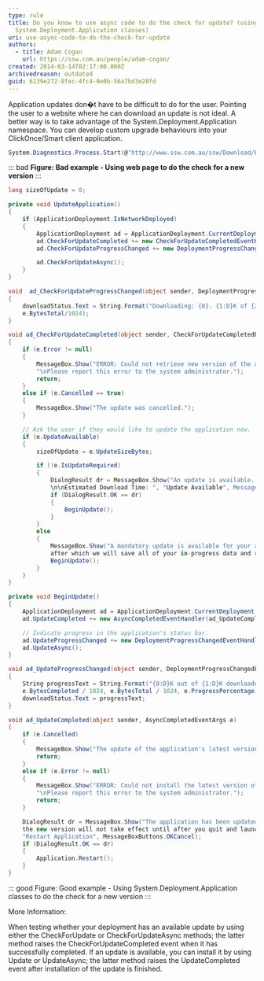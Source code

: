 ```yaml
---
type: rule
title: Do you know to use async code to do the check for update? (using
  System.Deployment.Application classes)
uri: use-async-code-to-do-the-check-for-update
authors:
  - title: Adam Cogan
    url: https://ssw.com.au/people/adam-cogan/
created: 2014-03-14T02:17:00.000Z
archivedreason: outdated
guid: 6139e272-8fec-4fc4-9e0b-56a7bd3e28fd
---
```

Application updates don�t have to be difficult to do for the user. Pointing the user to a website where he can download an update is not ideal. A better way is to take advantage of the System.Deployment.Application namespace. You can develop custom upgrade behaviours into your ClickOnce/Smart client application.

<!--endintro-->
 
```cs
System.Diagnostics.Process.Start(@"http://www.ssw.com.au/ssw/Download/ProdBasket.aspx?ID=15");
```
::: bad
**Figure: Bad example - Using web page to do the check for a new version**
:::

```cs
long sizeOfUpdate = 0;

private void UpdateApplication()
{
    if (ApplicationDeployment.IsNetworkDeployed)
    {
        ApplicationDeployment ad = ApplicationDeployment.CurrentDeployment;
        ad.CheckForUpdateCompleted += new CheckForUpdateCompletedEventHandler(ad_CheckForUpdateCompleted);
        ad.CheckForUpdateProgressChanged += new DeploymentProgressChangedEventHandler(ad_CheckForUpdateProgressChanged);

        ad.CheckForUpdateAsync();
    }
}

void  ad_CheckForUpdateProgressChanged(object sender, DeploymentProgressChangedEventArgs e)
{
    downloadStatus.Text = String.Format("Downloading: {0}. {1:D}K of {2:D}K downloaded.", e.State, e.BytesCompleted/1024, 
    e.BytesTotal/1024);   
}

void ad_CheckForUpdateCompleted(object sender, CheckForUpdateCompletedEventArgs e)
{
    if (e.Error != null)
    {
        MessageBox.Show("ERROR: Could not retrieve new version of the application. Reason: \n" + e.Error.Message + 
        "\nPlease report this error to the system administrator.");
        return;
    }
    else if (e.Cancelled == true)
    {
        MessageBox.Show("The update was cancelled.");
    }

    // Ask the user if they would like to update the application now.
    if (e.UpdateAvailable)
    {
        sizeOfUpdate = e.UpdateSizeBytes;

        if (!e.IsUpdateRequired)
        {
            DialogResult dr = MessageBox.Show("An update is available. Would you like to update the application now?
            \n\nEstimated Download Time: ", "Update Available", MessageBoxButtons.OKCancel);
            if (DialogResult.OK == dr)
            {
                BeginUpdate();
            }
        }
        else
        {
            MessageBox.Show("A mandatory update is available for your application. We will install the update now, 
            after which we will save all of your in-progress data and restart your application.");
            BeginUpdate();
        }
    }
}

private void BeginUpdate()
{
    ApplicationDeployment ad = ApplicationDeployment.CurrentDeployment;
    ad.UpdateCompleted += new AsyncCompletedEventHandler(ad_UpdateCompleted);

    // Indicate progress in the application's status bar.
    ad.UpdateProgressChanged += new DeploymentProgressChangedEventHandler(ad_UpdateProgressChanged);
    ad.UpdateAsync();
}

void ad_UpdateProgressChanged(object sender, DeploymentProgressChangedEventArgs e)
{
    String progressText = String.Format("{0:D}K out of {1:D}K downloaded - {2:D}% complete", 
    e.BytesCompleted / 1024, e.BytesTotal / 1024, e.ProgressPercentage);
    downloadStatus.Text = progressText;
}

void ad_UpdateCompleted(object sender, AsyncCompletedEventArgs e)
{
    if (e.Cancelled)
    {
        MessageBox.Show("The update of the application's latest version was cancelled.");
        return;
    }
    else if (e.Error != null)
    {
        MessageBox.Show("ERROR: Could not install the latest version of the application. Reason: \n" + e.Error.Message + 
        "\nPlease report this error to the system administrator.");
        return;
    }

    DialogResult dr = MessageBox.Show("The application has been updated. Restart? (If you do not restart now, 
    the new version will not take effect until after you quit and launch the application again.)", 
    "Restart Application", MessageBoxButtons.OKCancel);
    if (DialogResult.OK == dr)
    {
        Application.Restart();
    }
}
```
::: good
Figure: Good example - Using System.Deployment.Application classes to do the check for a new version
:::

More Information:
 
When testing whether your deployment has an available update by using either the CheckForUpdate or CheckForUpdateAsync methods; the latter method raises the CheckForUpdateCompleted event when it has successfully completed. If an update is available, you can install it by using Update or UpdateAsync; the latter method raises the UpdateCompleted event after installation of the update is finished.
